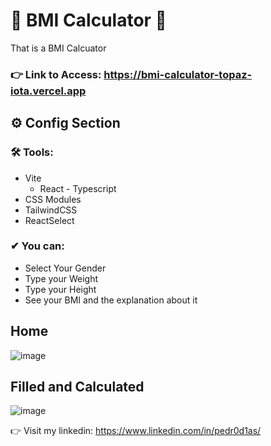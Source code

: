 # 🚀 BMI Calculator 🚀

That is a BMI Calcuator

### 👉 Link to Access: https://bmi-calculator-topaz-iota.vercel.app

## ⚙ Config Section

 ### 🛠 Tools:
 - Vite
   -  React - Typescript
 - CSS Modules
 - TailwindCSS
 - ReactSelect
 
### ✔ You can:
- Select Your Gender
- Type your Weight
- Type your Height
- See your BMI and the explanation about it


## Home
![image](https://user-images.githubusercontent.com/62482908/204072371-a2c1ae30-f115-407b-a5db-935fd909e4f0.png)

## Filled and Calculated
![image](https://user-images.githubusercontent.com/62482908/204072406-f446b981-95c1-46e1-a74f-fabeee498495.png)






👉 Visit my linkedin: https://www.linkedin.com/in/pedr0d1as/
